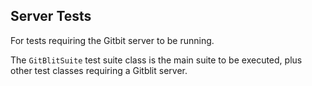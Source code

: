 Server Tests
------------

For tests requiring the Gitbit server to be running.

The `GitBlitSuite` test suite class is the main suite to be executed, plus other test classes requiring a Gitblit server.

